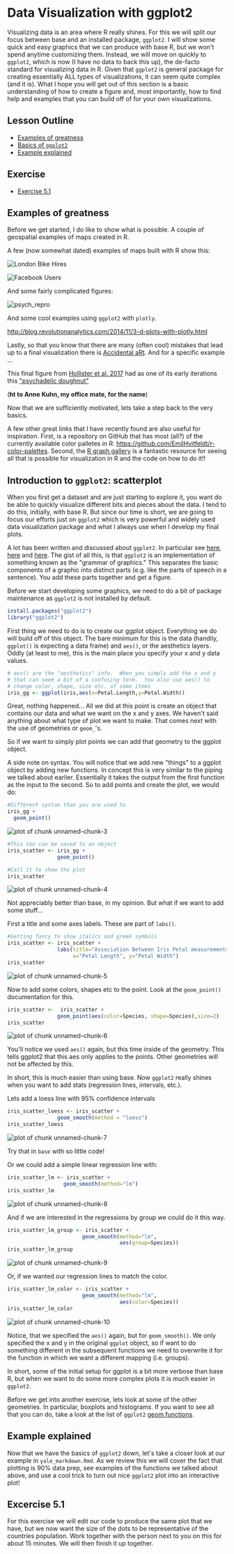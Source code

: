 


# Data Visualization with ggplot2

Visualizing  data is an area where R really shines.  For this we will split our focus between base and an installed package, `ggplot2`.  I will show some quick and easy graphics that we can produce with base R, but we won't spend anytime customizing them. Instead, we will move on quickly to `ggplot2`, which is now (I have no data to back this up), the de-facto standard for visualizing data in R.  Given that `ggplot2` is general package for creating essentially ALL types of visualizations, it can seem quite complex (and it is).  What I hope you will get out of this section is a basic understanding of how to create a figure and, most importantly, how to find help and examples that you can build off of for your own visualizations.

## Lesson Outline
- [Examples of greatness](#examples-of-greatness)
- [Basics of `ggplot2`](#basics-of-ggplot2)
- [Example explained](#example-explained)

## Exercise
- [Exercise 5.1](#exercise-51)

## Examples of greatness
Before we get started, I do like to show what is possible.  A couple of geospatial examples of maps created in R.

A few (now somewhat dated) examples of maps built with R show this:

![London Bike Hires](http://spatialanalysis.co.uk/wp-content/uploads/2012/02/bike_ggplot.png)

![Facebook Users](http://media.economist.com/sites/default/files/imagecache/original-size/FbMap.jpg)

And some fairly complicated figures:

![psych_repro](https://d2ufo47lrtsv5s.cloudfront.net/content/sci/349/6251/aac4716/F1.large.jpg?width=800&height=600&carousel=1)

And some cool examples using `ggplot2` with `plotly`.

<http://blog.revolutionanalytics.com/2014/11/3-d-plots-with-plotly.html>

Lastly, so that you know that there are many (often cool) mistakes that lead up to a final visualization there is [Accidental aRt](http://accidental-art.tumblr.com/).  And for a specific example ...

This final figure from [Hollister et al. 2017](http://onlinelibrary.wiley.com/enhanced/figures/doi/10.1002/ecs2.1321#figure-viewer-ecs21321-fig-0011) had as one of its early iterations this ["psychadelic doughnut"](http://accidental-art.tumblr.com/post/96720455195/was-trying-to-mess-with-projections-in-ggplot)

(**ht to Anne Kuhn, my office mate, for the name**)

Now that we are sufficiently motivated, lets take a step back to the very basics.

A few other great links that I have recently found are also useful for inspiration.  First, is a repository on GitHub that has most (all?) of the currently available color palletes in R: <https://github.com/EmilHvitfeldt/r-color-palettes>.  Second, the [R graph gallery](https://www.r-graph-gallery.com/) is a fantastic resource for seeing all that is possible for visualization in R and the code on how to do it!!

## Introduction to `ggplot2`: scatterplot
When you first get a dataset and are just starting to explore it, you want do be able to quickly visualize different bits and pieces about the data.  I tend to do this, initially, with base R. But since our time is short, we are going to focus our efforts just on `ggplot2` which is very powerful and widely used data visualization package and what I always use when I develop my final plots.

A lot has been written and discussed about `ggplot2`.  In particular see [here](http://ggplot2.org/), [here](http://docs.ggplot2.org/current/) and [here](https://github.com/karthikram/ggplot-lecture).  The gist of all this, is that `ggplot2` is an implementation of something known as the "grammar of graphics."  This separates the basic components of a graphic into distinct parts (e.g. like the parts of speech in a sentence).  You add these parts together and get a figure.

Before we start developing some graphics, we need to do a bit of package maintenance as `ggplot2` is not installed by default.


```r
install.packages("ggplot2")
library("ggplot2")
```

First thing we need to do is to create our ggplot object.  Everything we do will build off of this object.  The bare minimum for this is the data (handily, `ggplot()` is expecting a data frame) and `aes()`, or the aesthetics layers.  Oddly (at least to me), this is the main place you specify your x and y data values.


```r
# aes() are the "aesthetics" info.  When you simply add the x and y
# that can seem a bit of a confusing term.  You also use aes() to 
# change color, shape, size etc. of some items 
iris_gg <- ggplot(iris,aes(x=Petal.Length,y=Petal.Width))
```

Great, nothing happened...  All we did at this point is create an object that contains our data and what we want on the x and y axes.  We haven't said anything about what type of plot we want to make.  That comes next with the use of geometries or `geom_`'s.  

So if we want to simply plot points we can add that geometry to the ggplot object.  

A side note on syntax.  You will notice that we add new "things" to a ggplot object by adding new functions.  In concept this is very similar to the piping we talked about earlier.  Essentially it takes the output from the first function as the input to the second.  So to add points and create the plot, we would do:



```r
#Different syntax than you are used to
iris_gg + 
  geom_point()
```

![plot of chunk unnamed-chunk-3](figures/unnamed-chunk-3-1.png)


```r
#This too can be saved to an object
iris_scatter <- iris_gg +
                geom_point()

#Call it to show the plot
iris_scatter
```

![plot of chunk unnamed-chunk-4](figures/unnamed-chunk-4-1.png)

Not appreciably better than base, in my opinion.  But what if we want to add some stuff...

First a title and some axes labels.  These are part of `labs()`.



```r
#Getting fancy to show italics and greek symbols
iris_scatter <- iris_scatter +
                labs(title="Association Between Iris Petal measurements",
                     x="Petal Length", y="Petal Width")
iris_scatter
```

![plot of chunk unnamed-chunk-5](figures/unnamed-chunk-5-1.png)

Now to add some colors, shapes etc to the point.  Look at the `geom_point()` documentation for this.


```r
iris_scatter <-  iris_scatter +
                geom_point(aes(color=Species, shape=Species),size=2)
iris_scatter
```

![plot of chunk unnamed-chunk-6](figures/unnamed-chunk-6-1.png)

You'll notice we used `aes()` again, but this time inside of the geometry.  This tells ggplot2 that this aes only applies to the points.  Other geometries will not be affected by this.

In short, this is much easier than using base.  Now `ggplot2` really shines when you want to add stats (regression lines, intervals, etc.). 

Lets add a loess line with 95% confidence intervals



```r
iris_scatter_loess <- iris_scatter +
                geom_smooth(method = "loess")
iris_scatter_loess
```

![plot of chunk unnamed-chunk-7](figures/unnamed-chunk-7-1.png)

Try that in `base` with so little code!

Or we could add a simple linear regression line with:



```r
iris_scatter_lm <- iris_scatter +
                  geom_smooth(method="lm")
iris_scatter_lm
```

![plot of chunk unnamed-chunk-8](figures/unnamed-chunk-8-1.png)

And if we are interested in the regressions by group we could do it this way.



```r
iris_scatter_lm_group <- iris_scatter +
                        geom_smooth(method="lm", 
                                    aes(group=Species))
iris_scatter_lm_group
```

![plot of chunk unnamed-chunk-9](figures/unnamed-chunk-9-1.png)

Or, if we wanted our regression lines to match the color.


```r
iris_scatter_lm_color <- iris_scatter +
                        geom_smooth(method="lm", 
                                    aes(color=Species))
iris_scatter_lm_color
```

![plot of chunk unnamed-chunk-10](figures/unnamed-chunk-10-1.png)

Notice, that we specified the `aes()` again, but for `geom_smooth()`.  We only specified the x and y in the original `ggplot` object, so if want to do something different in the subsequent functions we need to overwrite it for the function in which we want a different mapping (i.e. groups).

In short, some of the initial setup for ggplot is a bit more verbose than base R, but when we want to do some more complex plots it is much easier in `ggplot2`.  

Before we get into another exercise, lets look at some of the other geometries.  In particular, boxplots and histograms.  If you want to see all that you can do, take a look at the list of `ggplot2` [geom functions](http://docs.ggplot2.org/current/).

## Example explained
Now that we have the basics of `ggplot2` down, let's take a closer look at our example in `yale_markdown.Rmd`.  As we review this we will cover the fact that plotting is 90% data prep, see examples of the functions we talked about above, and use a cool trick to turn out nice `ggplot2` plot into an interactive plot!  

## Excercise 5.1
For this exercise we will edit our code to produce the same plot that we have, but we now want the size of the dots to be representative of the countries population.  Work together with the person next to you on this for about 15 minutes.  We will then finish it up together.
